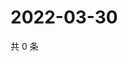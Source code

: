 # 2022-03-30

共 0 条

<!-- BEGIN WEIBO -->
<!-- 最后更新时间 Wed Mar 30 2022 21:30:40 GMT+0800 (China Standard Time) -->

<!-- END WEIBO -->
